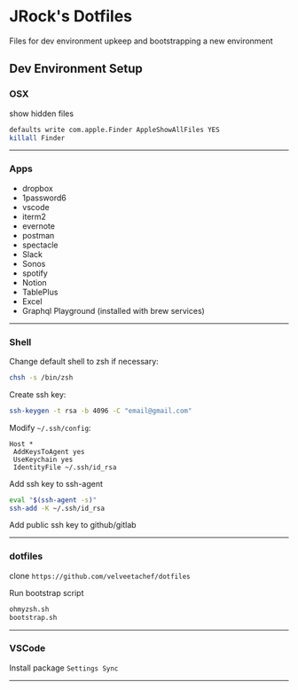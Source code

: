 # JRock's Dotfiles

Files for dev environment upkeep and bootstrapping a new environment

## Dev Environment Setup

### OSX
show hidden files
```bash
defaults write com.apple.Finder AppleShowAllFiles YES
killall Finder
```

---

### Apps
- dropbox
- 1password6
- vscode
- iterm2
- evernote
- postman
- spectacle
- Slack
- Sonos
- spotify
- Notion
- TablePlus
- Excel
- Graphql Playground (installed with brew services)

---

### Shell
Change default shell to zsh if necessary:
```bash
chsh -s /bin/zsh
```

Create ssh key:
```bash
ssh-keygen -t rsa -b 4096 -C "email@gmail.com"
```

Modify `~/.ssh/config`:
```
Host *
 AddKeysToAgent yes
 UseKeychain yes
 IdentityFile ~/.ssh/id_rsa
```

Add ssh key to ssh-agent
```bash
eval "$(ssh-agent -s)"
ssh-add -K ~/.ssh/id_rsa
```

Add public ssh key to github/gitlab

---

### dotfiles
clone `https://github.com/velveetachef/dotfiles`

Run bootstrap script
```bash
ohmyzsh.sh
bootstrap.sh
```

---

### VSCode
Install package `Settings Sync`

---

